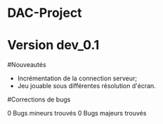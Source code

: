# DAC-Project

# Version dev_0.1

#Nouveautés
- Incrémentation de la connection serveur;
- Jeu jouable sous différentes résolution d'écran.

#Corrections de bugs

0 Bugs mineurs trouvés
0 Bugs majeurs trouvés

